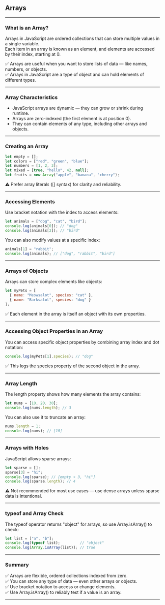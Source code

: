 ## Arrays

---

### What is an Array?

<span class="emphasis">Arrays</span> in JavaScript are ordered collections that can store multiple values in a single variable.  
Each item in an array is known as an <span class="secondEmphasis">element</span>, and elements are accessed by their <span class="secondEmphasis">index</span>, starting at <span class="codeSnip">0</span>.

✅ Arrays are useful when you want to store lists of data — like names, numbers, or objects.  
✅ Arrays in JavaScript are a type of <span class="emphasis">object</span> and can hold elements of different types.

---

### Array Characteristics

- JavaScript arrays are dynamic — they can grow or shrink during runtime.
- Arrays are zero-indexed (the first element is at position <span class="codeSnip">0</span>).
- They can contain elements of any type, including other arrays and objects.

---

### Creating an Array

```javascript
let empty = [];  
let colors = ["red", "green", "blue"];  
let numbers = [1, 2, 3];  
let mixed = [true, "hello", 42, null];  
let fruits = new Array("apple", "banana", "cherry");
```

⚠️ Prefer array literals ([] syntax) for clarity and reliability.

---

### Accessing Elements

Use bracket notation with the index to access elements:

```javascript
let animals = ["dog", "cat", "bird"];  
console.log(animals[0]); // "dog"  
console.log(animals[2]); // "bird"
```

You can also modify values at a specific index:

```javascript
animals[1] = "rabbit";  
console.log(animals); // ["dog", "rabbit", "bird"]
```

---

### Arrays of Objects

Arrays can store complex elements like objects:

```javascript
let myPets = [
  { name: "Meowsalot", species: "cat" },
  { name: "Barksalot", species: "dog" }
];
```

✅ Each element in the array is itself an object with its own properties.

---

### Accessing Object Properties in an Array

You can access specific object properties by combining array index and dot notation:

```javascript
console.log(myPets[1].species); // "dog"
```
✅ This logs the <span class="secondEmphasis">species</span> property of the second object in the array.

---

### Array Length

The <span class="codeSnip">length</span> property shows how many elements the array contains:

```javascript
let nums = [10, 20, 30];  
console.log(nums.length); // 3
```

You can also use it to truncate an array:

```javascript
nums.length = 1;  
console.log(nums); // [10]
```

---

### Arrays with Holes

JavaScript allows sparse arrays:

```javascript
let sparse = [];  
sparse[3] = "hi";  
console.log(sparse); // [empty × 3, "hi"]  
console.log(sparse.length); // 4
```

⚠️ Not recommended for most use cases — use dense arrays unless sparse data is intentional.

---

### typeof and Array Check

The <span class="codeSnip">typeof</span> operator returns <span class="codeSnip">"object"</span> for arrays, so use <span class="codeSnip">Array.isArray()</span> to check:

```javascript
let list = ["a", "b"];  
console.log(typeof list);         // "object"  
console.log(Array.isArray(list)); // true
```

---

### Summary

✅ Arrays are flexible, ordered collections indexed from zero.  
✅ You can store any type of data — even other arrays or objects.  
✅ Use bracket notation to access or change elements.  
✅ Use <span class="codeSnip">Array.isArray()</span> to reliably test if a value is an array.

---
